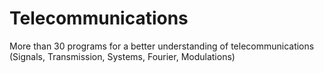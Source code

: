 # Telecommunications
More than 30 programs for a better understanding of telecommunications (Signals, Transmission, Systems, Fourier, Modulations)

